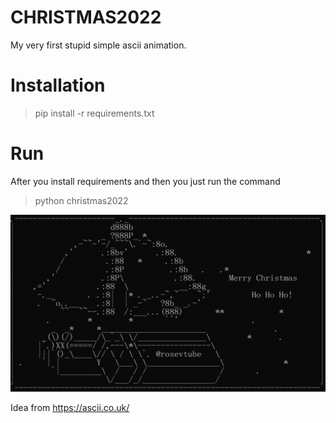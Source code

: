 
# CHRISTMAS2022

My very first stupid simple ascii animation.

# Installation
> pip install -r requirements.txt

# Run
After you install requirements and then you just run the command
> python christmas2022

![Alt Text](christmas_card.gif)

Idea from https://ascii.co.uk/
